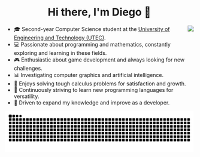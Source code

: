 <h1 align="center">Hi there, I'm Diego 👋</h1>

<img src="https://media.tenor.com/DimzPZMypFcAAAAM/laptop.gif" height="180" align="right" />

<ul>
    <li>🎓 Second-year Computer Science student at the <a href="https://www.utec.edu.pe/">University of Engineering and Technology (UTEC)</a>.</li>
    <li>💻 Passionate about programming and mathematics, constantly exploring and learning in these fields.</li>
    <li>🎮 Enthusiastic about game development and always looking for new challenges.</li>
    <li>📊 Investigating computer graphics and artificial intelligence.</li>
    <li>🧮 Enjoys solving tough calculus problems for satisfaction and growth.</li>
    <li>🌟 Continuously striving to learn new programming languages for versatility.</li>
    <li>🚀 Driven to expand my knowledge and improve as a developer.</li>
</ul>

<picture>
  <source media="(prefers-color-scheme: dark)" srcset="https://raw.githubusercontent.com/dfigueroaw/dfigueroaw/output/snake-dark.svg" />
  <source media="(prefers-color-scheme: light)" srcset="https://raw.githubusercontent.com/dfigueroaw/dfigueroaw/output/snake-light.svg" />
  <img alt="GitHub contribution snake animation" src="https://raw.githubusercontent.com/dfigueroaw/dfigueroaw/output/snake-dark.svg" />
</picture>
